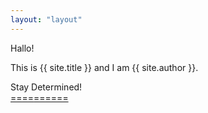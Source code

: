 ```yaml
---
layout: "layout"
---
```


Hallo!

This is {{ site.title }} and I am {{ site.author }}.

Stay Determined!<br>[====](GitHubPages/)[======](REPORT/00/)

